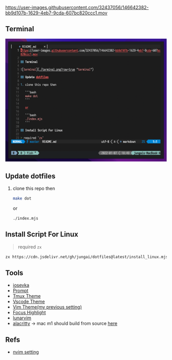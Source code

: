 https://user-images.githubusercontent.com/32437056/146642382-bb9d107b-1629-4eb7-9cda-607bc820ccc1.mov

## Terminal

![terminal](./myterminal.png?raw=true "my terminal")

## Update dotfiles

1. clone this repo then

   ```bash
   make dot
   ```

   or

   ```bash
   ./index.mjs
   ```

## Install Script For Linux

> required `zx`

```bash
zx https://cdn.jsdelivr.net/gh/jungai/dotfiles@latest/install_linux.mjs
```

## Tools

- [iosevka](https://www.nerdfonts.com/font-downloads)
- [Prompt](https://github.com/starship/starship)
- [Tmux Theme](https://github.com/dracula/tmux)
- [Vscode Theme](https://marketplace.visualstudio.com/items?itemName=ngryman.codesandbox-theme)
- [Vim Theme(my previous setting)](https://github.com/morhetz/gruvbox)
- [Focus Highlight](https://github.com/dtinth/FocusHighlight.spoon)
- [lunarvim](https://www.lunarvim.org/#opinionated)
- [alacritty](https://github.com/alacritty/alacritty) -> mac m1 should build from source [here](https://github.com/alacritty/alacritty/issues/5632#issuecomment-988049036)

## Refs

- [nvim setting](https://www.youtube.com/watch?v=FW2X1CXrU1w&t=499s)
